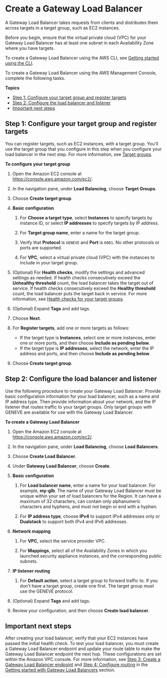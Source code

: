 # Create a Gateway Load Balancer<a name="create-load-balancer"></a>

A Gateway Load Balancer takes requests from clients and distributes them across targets in a target group, such as EC2 instances\.

Before you begin, ensure that the virtual private cloud \(VPC\) for your Gateway Load Balancer has at least one subnet in each Availability Zone where you have targets\.

To create a Gateway Load Balancer using the AWS CLI, see [Getting started using the CLI](getting-started-cli.md)\.

To create a Gateway Load Balancer using the AWS Management Console, complete the following tasks\.

**Topics**
+ [Step 1: Configure your target group and register targets](#configure-target-group)
+ [Step 2: Configure the load balancer and listener](#configure-load-balancer)
+ [Important next steps](#important-next-steps)

## Step 1: Configure your target group and register targets<a name="configure-target-group"></a>

You can register targets, such as EC2 instances, with a target group\. You'll use the target group that you configure in this step when you configure your load balancer in the next step\. For more information, see [Target groups](target-groups.md)\.

**To configure your target group**

1. Open the Amazon EC2 console at [https://console\.aws\.amazon\.com/ec2/](https://console.aws.amazon.com/ec2/)\.

1. In the navigation pane, under **Load Balancing**, choose **Target Groups**\.

1. Choose **Create target group**\.

1. **Basic configuration**

   1. For **Choose a target type**, select **Instances** to specify targets by instance ID, or select **IP addresses** to specify targets by IP address\.

   1. For **Target group name**, enter a name for the target group\.

   1. Verify that **Protocol** is `GENEVE` and **Port** is `6081`\. No other protocols or ports are supported\.

   1. For **VPC**, select a virtual private cloud \(VPC\) with the instances to include in your target group\.

1. \(Optional\) For **Health checks**, modify the settings and advanced settings as needed\. If health checks consecutively exceed the **Unhealthy threshold** count, the load balancer takes the target out of service\. If health checks consecutively exceed the **Healthy threshold** count, the load balancer puts the target back in service\. For more information, see [Health checks for your target groups](health-checks.md)\.

1. \(Optional\) Expand **Tags** and add tags\.

1. Choose **Next**\.

1. For **Register targets**, add one or more targets as follows:
   + If the target type is **Instances**, select one or more instances, enter one or more ports, and then choose **Include as pending below**\.
   + If the target type is **IP addresses**, select the network, enter the IP address and ports, and then choose **Include as pending below**\.

1. Choose **Create target group**\.

## Step 2: Configure the load balancer and listener<a name="configure-load-balancer"></a>

Use the following procedure to create your Gateway Load Balancer\. Provide basic configuration information for your load balancer, such as a name and IP address type\. Then provide information about your network, and the IP listener that routes traffic to your target groups\. Only target groups with GENEVE are available for use with the Gateway Load Balancer\.

**To create a Gateway Load Balancer**

1. Open the Amazon EC2 console at [https://console\.aws\.amazon\.com/ec2/](https://console.aws.amazon.com/ec2/)\.

1. In the navigation pane, under **Load Balancing**, choose **Load Balancers**\.

1. Choose **Create Load Balancer**\.

1. Under **Gateway Load Balancer**, choose **Create**\.

1. **Basic configuration**

   1. For **Load balancer name**, enter a name for your load balancer\. For example, **my\-glb**\. The name of your Gateway Load Balancer must be unique within your set of load balancers for the Region\. It can have a maximum of 32 characters, can contain only alphanumeric characters and hyphens, and must not begin or end with a hyphen\.

   1. For **IP address type**, choose **IPv4** to support IPv4 addresses only or **Dualstack** to support both IPv4 and IPv6 addresses\.

1. **Network mapping**

   1. For **VPC**, select the service provider VPC\.

   1. For **Mappings**, select all of the Availability Zones in which you launched security appliance instances, and the corresponding public subnets\.

1. **IP listener routing**

   1. For **Default action**, select a target group to forward traffic to\. If you don't have a target group, create one first\. The target group must use the GENEVE protocol\.

1. \(Optional\) Expand **Tags** and add tags\.

1. Review your configuration, and then choose **Create load balancer**\.

## Important next steps<a name="important-next-steps"></a>

After creating your load balancer, verify that your EC2 instances have passed the initial health check\. To test your load balancer, you must create a Gateway Load Balancer endpoint and update your route table to make the Gateway Load Balancer endpoint the next hop\. These configurations are set within the Amazon VPC console\. For more information, see [Step 3: Create a Gateway Load Balancer endpoint](getting-started.md#create-endpoint) and [Step 4: Configure routing](getting-started.md#configure-routing) in the [Getting started with Gateway Load Balancers](getting-started.md) section\.